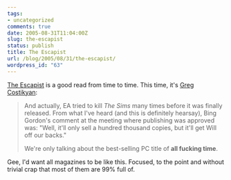 ```yaml
---
tags:
- uncategorized
comments: true
date: 2005-08-31T11:04:00Z
slug: the-escapist
status: publish
title: The Escapist
url: /blog/2005/08/31/the-escapist/
wordpress_id: "63"
---
```


[The Escapist](http://www.escapistmagazine.com/) is a good read from time to time. This time, it's [Greg Costikyan](http://www.escapistmagazine.com/issue/8/3):


> And actually, EA tried to kill _The Sims_ many times before it was finally released. From what I've heard (and this is definitely hearsay), Bing Gordon's comment at the meeting where publishing was approved was: "Well, it'll only sell a hundred thousand copies, but it'll get Will off our backs."
>
> We're only talking about the best-selling PC title of **all fucking time**.

Gee, I'd want all magazines to be like this. Focused, to the point and without trivial crap that most of them are 99% full of.
